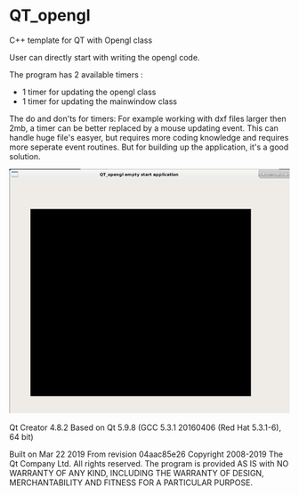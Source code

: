 # QT_opengl
C++ template for QT with Opengl class

User can directly start with writing the opengl code.

The program has 2 available timers :
  - 1 timer for updating the opengl class 
  - 1 timer for updating the mainwindow class

The do and don'ts for timers:
For example working with dxf files larger then 2mb, a timer can be better replaced by a mouse updating event.
This can handle huge file's easyer, but requires more coding knowledge and requires more seperate event routines.
But for building up the application, it's a good solution.

![alt text](https://raw.githubusercontent.com/grotius-cnc/QT_opengl/master/qt_opengl_pic.png)


Qt Creator 4.8.2
Based on Qt 5.9.8 (GCC 5.3.1 20160406 (Red Hat 5.3.1-6), 64 bit)

Built on Mar 22 2019 
From revision 04aac85e26
Copyright 2008-2019 The Qt Company Ltd. All rights reserved.
The program is provided AS IS with NO WARRANTY OF ANY KIND, INCLUDING THE WARRANTY OF DESIGN, 
MERCHANTABILITY AND FITNESS FOR A PARTICULAR PURPOSE.
